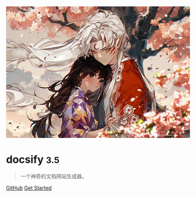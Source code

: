 <!-- _coverpage.md -->

![图片alt](/img/a.webp "a")

# docsify <small>3.5</small>

> 一个神奇的文档网站生成器。

<!-- - 简单、轻便 (压缩后 ~21kB)
- 无需生成 html 文件
- 众多主题
 -->
[GitHub](https://github.com/docsifyjs/docsify/)
[Get Started](/README.md)